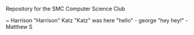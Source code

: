 Repository for the SMC Computer Science Club

~ Harrison "Harrison" Katz "Katz" was here
"hello" - george
"hey hey!" - Matthew S
